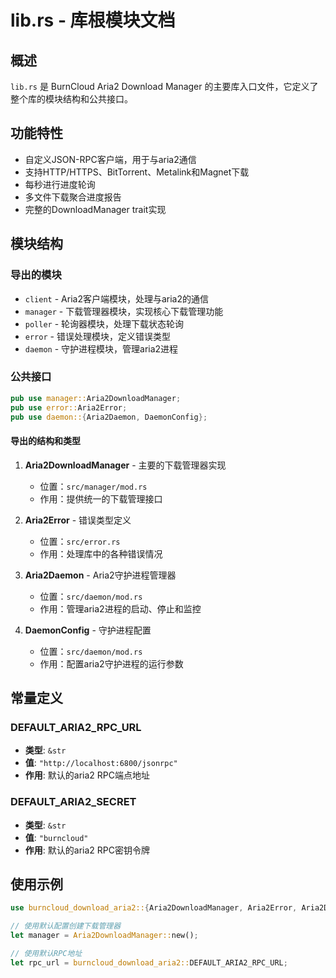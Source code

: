 # lib.rs - 库根模块文档

## 概述

`lib.rs` 是 BurnCloud Aria2 Download Manager 的主要库入口文件，它定义了整个库的模块结构和公共接口。

## 功能特性

- 自定义JSON-RPC客户端，用于与aria2通信
- 支持HTTP/HTTPS、BitTorrent、Metalink和Magnet下载
- 每秒进行进度轮询
- 多文件下载聚合进度报告
- 完整的DownloadManager trait实现

## 模块结构

### 导出的模块

- `client` - Aria2客户端模块，处理与aria2的通信
- `manager` - 下载管理器模块，实现核心下载管理功能
- `poller` - 轮询器模块，处理下载状态轮询
- `error` - 错误处理模块，定义错误类型
- `daemon` - 守护进程模块，管理aria2进程

### 公共接口

```rust
pub use manager::Aria2DownloadManager;
pub use error::Aria2Error;
pub use daemon::{Aria2Daemon, DaemonConfig};
```

#### 导出的结构和类型

1. **Aria2DownloadManager** - 主要的下载管理器实现
   - 位置：`src/manager/mod.rs`
   - 作用：提供统一的下载管理接口

2. **Aria2Error** - 错误类型定义
   - 位置：`src/error.rs`
   - 作用：处理库中的各种错误情况

3. **Aria2Daemon** - Aria2守护进程管理器
   - 位置：`src/daemon/mod.rs`
   - 作用：管理aria2进程的启动、停止和监控

4. **DaemonConfig** - 守护进程配置
   - 位置：`src/daemon/mod.rs`
   - 作用：配置aria2守护进程的运行参数

## 常量定义

### DEFAULT_ARIA2_RPC_URL
- **类型**: `&str`
- **值**: `"http://localhost:6800/jsonrpc"`
- **作用**: 默认的aria2 RPC端点地址

### DEFAULT_ARIA2_SECRET
- **类型**: `&str`
- **值**: `"burncloud"`
- **作用**: 默认的aria2 RPC密钥令牌

## 使用示例

```rust
use burncloud_download_aria2::{Aria2DownloadManager, Aria2Error, Aria2Daemon, DaemonConfig};

// 使用默认配置创建下载管理器
let manager = Aria2DownloadManager::new();

// 使用默认RPC地址
let rpc_url = burncloud_download_aria2::DEFAULT_ARIA2_RPC_URL;
```